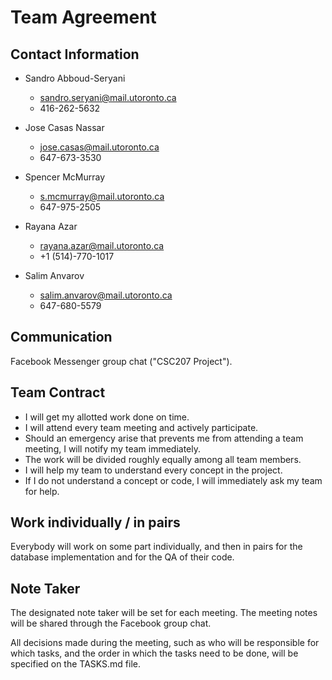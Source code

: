 # Team Agreement

## Contact Information

* Sandro Abboud-Seryani
  * sandro.seryani@mail.utoronto.ca
  * 416-262-5632

* Jose Casas Nassar
  * jose.casas@mail.utoronto.ca
  * 647-673-3530

* Spencer McMurray
  * s.mcmurray@mail.utoronto.ca
  * 647-975-2505

* Rayana Azar
  * rayana.azar@mail.utoronto.ca
  * +1 (514)-770-1017

* Salim Anvarov
  * salim.anvarov@mail.utoronto.ca
  * 647-680-5579

## Communication

Facebook Messenger group chat ("CSC207 Project").

## Team Contract

* I will get my allotted work done on time.
* I will attend every team meeting and actively participate.
* Should an emergency arise that prevents me from attending a team
meeting, I will notify my team immediately.
* The work will be divided roughly equally among all team members.
* I will help my team to understand every concept in the project.
* If I do not understand a concept or code, I will immediately ask my
team for help.

## Work individually / in pairs

Everybody will work on some part individually, and then in pairs for the
database implementation and for the QA of their code.

## Note Taker

The designated note taker will be set for each meeting. The meeting
notes will be shared through the Facebook group chat.

All decisions made during the meeting, such as who will be responsible
for which tasks, and the order in which the tasks need to be done, will
be specified on the TASKS.md file.